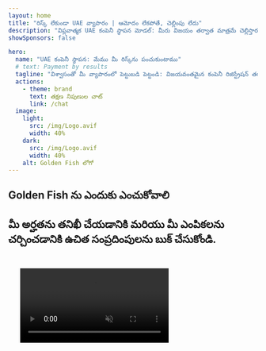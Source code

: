 ```yaml
---
layout: home
title: "రిస్క్ లేకుండా UAE వ్యాపారం | ఆమోదం లేకపోతే, చెల్లింపు లేదు"
description: "విప్లవాత్మక UAE కంపెనీ స్థాపన మోడల్: మీరు విజయం తర్వాత మాత్రమే చెల్లిస్తారు. 90%+ విజయ రేటుతో ప్రతి దశలో నిపుణుల మార్గదర్శకత్వం."
showSponsors: false

hero:
  name: "UAE కంపెనీ స్థాపన: మేము మీ రిస్క్‌ను పంచుకుంటాము"
  # text: Payment by results
  tagline: "విశ్వాసంతో మీ వ్యాపారంలో పెట్టుబడి పెట్టండి: విజయవంతమైన కంపెనీ రిజిస్ట్రేషన్ తర్వాత మాత్రమే మేము చెల్లింపు పొందుతాము. <span class='hl'>మీ విజయమే మా ఏకైక లక్ష్యం</span>."
  actions:
    - theme: brand
      text: తక్షణ నిపుణుల చాట్
      link: /chat
  image:
    light:
      src: /img/Logo.avif
      width: 40%
    dark:
      src: /img/Logo.avif
      width: 40%
    alt: Golden Fish లోగో
---
```


<FeatureBlock :card="{
  title: 'మీ ప్రయోజనాలు — మా బాధ్యత',
  details: 'అనుకూలమైన వ్యాపార వాతావరణం కోరుకునే అంతర్జాతీయ వ్యవసాయులు మరియు పెట్టుబడిదారులకు UAE అనేక ప్రయోజనాలను అందిస్తుంది. \n\n* తక్కువ పన్ను రేట్లు: కేవలం 9% కార్పొరేట్ పన్ను మరియు 5% VAT వ్యక్తిగత ఆదాయపు పన్ను లేకుండా\n* 100% విదేశీ యాజమాన్యం: స్థానిక భాగస్వాములు లేకుండా మీ కంపెనీపై పూర్తి నియంత్రణ\n* కరెన్సీ నియంత్రణలు లేవు: అనియంత్రిత లాభ స్వదేశానికి పంపడం మరియు కరెన్సీ మార్పిడి\n\n[పూర్తి జాబితా చూడండి](/uae-business/company-registration/benefits-problems#benefits-of-doing-business-in-the-uae)',
  link: '/uae-business/company-registration/benefits-problems#benefits-of-doing-business-in-the-uae',
  src: {
    light: '/img/iStock-1331100622.jpg',
    dark: '/img/iStock-1203821481.avif',
    width: '100%'
  },
  inversion: false
}" />

<FeatureBlock :card="{
  title: 'మేము కలిసి ఎదుర్కొనే సవాళ్లు',
  details: 'UAE అనేక ప్రయోజనాలను అందిస్తున్నప్పటికీ, కార్యకలాపాలను స్థాపించేటప్పుడు వ్యాపారాలు సంభావ్య సవాళ్ల గురించి తెలుసుకోవాలి. \n\n* సంక్లిష్ట నియంత్రణ వాతావరణం: ఎమిరేట్స్ మరియు Free Zone లలో వేర్వేరు నిబంధనలు\n* ఆర్థిక సారాంశ అవసరాలు: కొన్ని కార్యకలాపాలకు స్థానిక సిబ్బంది మరియు భౌతిక కార్యాలయ స్థలం అవసరం\n* అధిక ప్రారంభ ఖర్చులు: రిజిస్ట్రేషన్ రుసుములు, డాక్యుమెంటేషన్ మరియు తప్పనిసరి కార్యాలయ అద్దెలు\n\n[పూర్తి జాబితా చూడండి](/uae-business/company-registration/benefits-problems#disadvantages-of-doing-business-in-the-uae)',
  link: '/uae-business/company-registration/benefits-problems#disadvantages-of-doing-business-in-the-uae',
  src: {
      light: '/img/iStock-1299393716.avif',
      dark: '/img/iStock-2149731304.avif',
    width: '100%'
  },
  inversion: true
}" />

<FeatureBlock :card="{
  title: 'పూర్తి మద్దతు: మీతో అడుగు అడుగుగా',
  details: '**Free Zone, offshore, Mainland, branch** లలో కంపెనీలను స్థాపించడానికి పూర్తి గైడ్. \n\n* Free Zone లు మరియు Mainland లలో 100% విదేశీ యాజమాన్యం అందుబాటులో\n* తక్కువ పన్ను రేట్లు - కేవలం 9% కార్పొరేట్ పన్ను\n* కరెన్సీ నియంత్రణలు లేవు - సులభమైన మూలధన స్వదేశానికి పంపడం\n\n[మరింత తెలుసుకోండి](/uae-business/company-registration/overview)',
  link: '/uae-business/company-registration/overview',
  src: {
    light: '/video/iStock-1204982076.mp4',
    dark: '/video/iStock-1269162753.mp4',
    width: '100%'
  },
  inversion: false
}" />

<FeatureCards :features="[
  {
    title: 'బ్యాంక్ ఖాతా తెరవడం',
    details: 'UAE యొక్క విశ్వసనీయ బ్యాంకులతో వ్యాపార లేదా వ్యక్తిగత **బ్యాంక్ ఖాతాలను** సులభంగా తెరవండి.',
    items: [
      'ప్రభుత్వ ఆమోదాల కోసం ఎండ్-టు-ఎండ్ PRO సేవలు',
      'పూర్తి బ్యాంకింగ్ ప్యాకేజీ సెటప్',
      '96% విజయ రేటు'
    ],
    linkText: 'మరింత తెలుసుకోండి',
    link: '/uae-business/offer/banking/',
    icon: {
      light: '/img/iStock-2153786564.avif',
      dark: '/img/iStock-2166793628.avif',
      alt: 'బ్యాంకింగ్ సేవలు'
    }
  },
  {
    title: 'Golden Visa & నివాసం',
    details: 'సజావుగా దరఖాస్తు ప్రక్రియతో దీర్ఘకాలిక నివాసం కోసం UAE **Golden Visa** పొందండి.',
    items: [
      '**ప్రతి 6 నెలలకు UAE లోకి ప్రవేశించాల్సిన అవసరం లేదు**',
      'అర్హత పరిస్థితులను కొనసాగించడంపై పునరుద్ధరణ ఎంపికతో 10-సంవత్సరాల చెల్లుబాటు',
      '92% విజయ రేటు'
    ],
    linkText: 'మరింత తెలుసుకోండి',
    link: '/uae-business/offer/golden-visa/',
    icon: {
      light: '/img/iStock-1312241253.avif',
      dark: '/img/ILONMASKID.webp',
      alt: 'వీసా సేవలు'
    }
  },
  {
    title: 'మా కార్పొరేట్ సేవలలో మరిన్నింటిని అన్వేషించండి',
    details: '',
    items: [],
    linkText: 'మరింత తెలుసుకోండి',
    link: '/uae-business/company-registration/insights/incorporation-steps',
    icon: {
      light: '/img/iStock-473502112.avif',
      dark: '/img/iStock-1160827423.avif',
      alt: 'మరిన్ని సేవలు'
    }
  }
]" />

## Golden Fish ను ఎందుకు ఎంచుకోవాలి

<BenefitsList :features="[
  {
    icon: '🏢',
    title: 'స్థానిక UAE నైపుణ్యం',
    text: 'దుబాయ్‌లోని అంకితమైన నిపుణులు ప్రక్రియలోని ప్రతి దశలో నిపుణ మార్గదర్శకత్వం అందిస్తారు.'
  },
  {
    icon: '📊',
    title: 'నిరూపితమైన విజయ రేటు',
    text: 'మా ప్రీమియం ప్రాసెసింగ్ ద్వారా వందలాది వీసాలు, బ్యాంక్ ఖాతలు మరియు కంపెనీ రిజిస్ట్రేషన్లతో 90% కంటే ఎక్కువ ఆమోదం రేటు.'
  },
  {
    icon: '💸',
    title: '**విజయం ఆధారిత రుసుములు**',
    text: '[ఆమోదం తర్వాత మాత్రమే చెల్లించండి](/uae-business/benefits/success-based-fees). దాచిన ఖర్చులు లేకుండా పూర్తి పారదర్శకత.'
  },
]" />

## మీ అర్హతను తనిఖీ చేయడానికి మరియు మీ ఎంపికలను చర్చించడానికి ఉచిత సంప్రదింపులను బుక్ చేసుకోండి.

<video  autoplay muted playsinline style="padding: 24px" >
  <source src="/img/iStock-2185906461.mp4" type="video/mp4">
</video>

<ContactForm buttonText="నిపుణుడితో మాట్లాడండి" />

<!-- <ImageGrid :images="[
  { src: '/img/ILONMASKID.webp', href: './immigration.md', alt: 'UAE ఇమ్మిగ్రేషన్' },
  { src: '/img/ILONMASKID.webp', href: './immigration.md', alt: 'UAE ఇమ్మిగ్రేషన్' },
]"/> -->